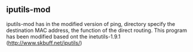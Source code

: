 iputils-mod
-----------
iputils-mod has in the modified version of ping, directory specify
the destination MAC address, the function of the direct routing.
This program has been modified based ont the inetutils-1.9.1
(http://www.skbuff.net/iputils/)

